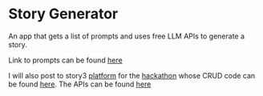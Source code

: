 # Story Generator
An app that gets a list of prompts and uses free LLM APIs to generate a story.

Link to prompts can be found [here](https://docs.google.com/document/d/1E3PsVURLJa0nFrzyRddsnepjE90enlCeqT9gE8JZma4/edit?usp=sharing)

I will also post to story3 [platform](https://story3.com/) for the [hackathon](https://story3.hackerearth.com/) whose CRUD code can be found [here](https://github.com/Maxsior/Story3-AMA1). The APIs can be found [here](https://story3.com/api/v2/apidocs#/)
